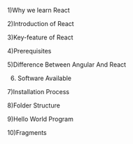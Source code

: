 1)Why we learn React​

2)Introduction of React​

3)Key-feature of React​

4)Prerequisites​

5)Difference Between Angular And React​

6) Software Available​

7)Installation Process​

8)Folder Structure​

9)Hello World Program​

10)Fragments​

